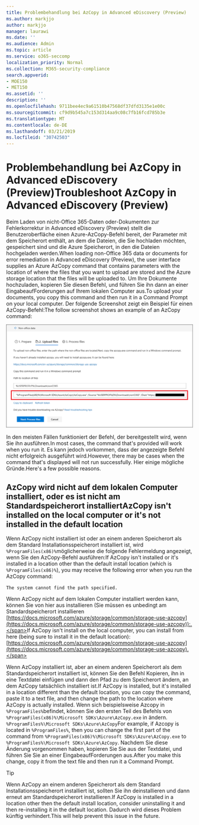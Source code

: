 ```yaml
---
title: Problembehandlung bei AzCopy in Advanced eDiscovery (Preview)
ms.author: markjjo
author: markjjo
manager: laurawi
ms.date: ''
ms.audience: Admin
ms.topic: article
ms.service: o365-seccomp
localization_priority: Normal
ms.collection: M365-security-compliance
search.appverid:
- MOE150
- MET150
ms.assetid: ''
description: ''
ms.openlocfilehash: 9711bee4ec9a61510b47568df37dfd3135e1e00c
ms.sourcegitcommit: cf9d9b545a7c153d314aa9c08c7fb16fcd785b3e
ms.translationtype: MT
ms.contentlocale: de-DE
ms.lasthandoff: 03/21/2019
ms.locfileid: "30742503"
---
```

# <a name="troubleshoot-azcopy-in-advanced-ediscovery-preview"></a><span data-ttu-id="6fb1f-102">Problembehandlung bei AzCopy in Advanced eDiscovery (Preview)</span><span class="sxs-lookup"><span data-stu-id="6fb1f-102">Troubleshoot AzCopy in Advanced eDiscovery (Preview)</span></span>

<span data-ttu-id="6fb1f-103">Beim Laden von nicht-Office 365-Daten oder-Dokumenten zur Fehlerkorrektur in Advanced eDiscovery (Preview) stellt die Benutzeroberfläche einen Azure-AzCopy-Befehl bereit, der Parameter mit dem Speicherort enthält, an dem die Dateien, die Sie hochladen möchten, gespeichert sind und die Azure Speicherort, in den die Dateien hochgeladen werden.</span><span class="sxs-lookup"><span data-stu-id="6fb1f-103">When loading non-Office 365 data or documents for error remediation in Advanced eDiscovery (Preview), the user interface supplies an Azure AzCopy command that contains parameters with the location of where the files that you want to upload are stored and the Azure storage location that the files will be uploaded to.</span></span> <span data-ttu-id="6fb1f-104">Um Ihre Dokumente hochzuladen, kopieren Sie diesen Befehl, und führen Sie ihn dann an einer EingabeaufForderungen auf Ihrem lokalen Computer aus.</span><span class="sxs-lookup"><span data-stu-id="6fb1f-104">To upload your documents, you copy this command and then run it in a Command Prompt on your local computer.</span></span>  <span data-ttu-id="6fb1f-105">Der folgende Screenshot zeigt ein Beispiel für einen AzCopy-Befehl:</span><span class="sxs-lookup"><span data-stu-id="6fb1f-105">The follow screenshot shows an example of an AzCopy command:</span></span>

![Hochladen nicht-Office 365-Dateien](../media/46ba68f6-af11-4e70-bb91-5fc7973516e3.png)

<span data-ttu-id="6fb1f-107">In den meisten Fällen funktioniert der Befehl, der bereitgestellt wird, wenn Sie ihn ausführen.</span><span class="sxs-lookup"><span data-stu-id="6fb1f-107">In most cases, the command that's provided will work when you run it.</span></span> <span data-ttu-id="6fb1f-108">Es kann jedoch vorkommen, dass der angezeigte Befehl nicht erfolgreich ausgeführt wird.</span><span class="sxs-lookup"><span data-stu-id="6fb1f-108">However, there may be cases when the command that's displayed will not run successfully.</span></span> <span data-ttu-id="6fb1f-109">Hier einige mögliche Gründe.</span><span class="sxs-lookup"><span data-stu-id="6fb1f-109">Here's a few possible reasons.</span></span>

## <a name="azcopy-isnt-installed-on-the-local-computer-or-its-not-installed-in-the-default-location"></a><span data-ttu-id="6fb1f-110">AzCopy wird nicht auf dem lokalen Computer installiert, oder es ist nicht am Standardspeicherort installiert</span><span class="sxs-lookup"><span data-stu-id="6fb1f-110">AzCopy isn't installed on the local computer or it's not installed in the default location</span></span>

<span data-ttu-id="6fb1f-111">Wenn AzCopy nicht installiert ist oder an einem anderen Speicherort als dem Standard Installationsspeicherort installiert ist, wird `%ProgramFiles(x86)%`möglicherweise die folgende Fehlermeldung angezeigt, wenn Sie den AzCopy-Befehl ausführen:</span><span class="sxs-lookup"><span data-stu-id="6fb1f-111">If AzCopy isn't installed or it's installed in a location other than the default install location (which is `%ProgramFiles(x86)%`), you may receive the following error when you run the AzCopy command:</span></span>

    The system cannot find the path specified.

<span data-ttu-id="6fb1f-112">Wenn AzCopy nicht auf dem lokalen Computer installiert werden kann, können Sie von hier aus installieren (Sie müssen es unbedingt am Standardspeicherort installieren [https://docs.microsoft.com/azure/storage/common/storage-use-azcopy](https://docs.microsoft.com/azure/storage/common/storage-use-azcopy)):.</span><span class="sxs-lookup"><span data-stu-id="6fb1f-112">If AzCopy isn't install on the local computer, you can install from here (being sure to install it in the default location): [https://docs.microsoft.com/azure/storage/common/storage-use-azcopy](https://docs.microsoft.com/azure/storage/common/storage-use-azcopy).</span></span>


<span data-ttu-id="6fb1f-113">Wenn AzCopy installiert ist, aber an einem anderen Speicherort als dem Standardspeicherort installiert ist, können Sie den Befehl Kopieren, ihn in eine Textdatei einfügen und dann den Pfad zu dem Speicherort ändern, an dem AzCopy tatsächlich installiert ist.</span><span class="sxs-lookup"><span data-stu-id="6fb1f-113">If AzCopy is installed, but it's installed in a location different than the default location, you can copy the command, paste it to a text file, and then change the path to the location where AzCopy is actually installed.</span></span> <span data-ttu-id="6fb1f-114">Wenn sich beispielsweise Azcopy in `%ProgramFiles%`befindet, können Sie den ersten Teil des Befehls von `%ProgramFiles(x86)%\Microsoft SDKs\Azure\AzCopy.exe` in ändern. `%ProgramFiles%\Microsoft SDKs\Azure\AzCopy`</span><span class="sxs-lookup"><span data-stu-id="6fb1f-114">For example, if Azcopy is located in `%ProgramFiles%`, then you can change the first part of the command from `%ProgramFiles(x86)%\Microsoft SDKs\Azure\AzCopy.exe` to `%ProgramFiles%\Microsoft SDKs\Azure\AzCopy`.</span></span> <span data-ttu-id="6fb1f-115">Nachdem Sie diese Änderung vorgenommen haben, kopieren Sie Sie aus der Textdatei, und führen Sie Sie an einer EingabeaufForderungen aus.</span><span class="sxs-lookup"><span data-stu-id="6fb1f-115">After you make this change, copy it from the text file and then run it a Command Prompt.</span></span>

> [!TIP]
> <span data-ttu-id="6fb1f-116">Wenn AzCopy an einem anderen Speicherort als dem Standard Installationsspeicherort installiert ist, sollten Sie ihn deinstallieren und dann erneut am Standardspeicherort installieren.</span><span class="sxs-lookup"><span data-stu-id="6fb1f-116">If AzCopy is installed in a location other then the default install location, consider uninstalling it and then re-installing it in the default location.</span></span> <span data-ttu-id="6fb1f-117">Dadurch wird dieses Problem künftig verhindert.</span><span class="sxs-lookup"><span data-stu-id="6fb1f-117">This will help prevent this issue in the future.</span></span>